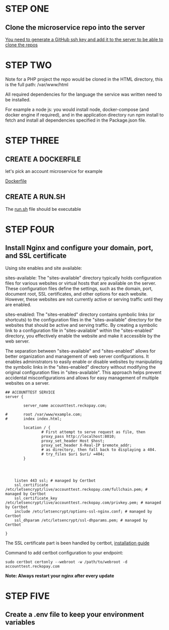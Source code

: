 # STEP ONE
## Clone the microservice repo into the server

[You need to generate a GitHub ssh key and add it to the server to be able to clone the repos](https://www.theserverside.com/blog/Coffee-Talk-Java-News-Stories-and-Opinions/GitHub-SSH-Key-Setup-Config-Ubuntu-Linux)


# STEP TWO
Note for a PHP project the repo would be cloned in the HTML directory, this is the full path: /var/www/html

All required dependencies for the language the service was written need to be installed.

For example a node js:
you would install node, docker-compose (and docker engine if required), and in the application directory run npm install to fetch and install all dependencies specified in the Package.json file.

# STEP THREE
## CREATE A DOCKERFILE
let's pick an account microservice for example

[Dockerfile](https://github.com/layor2257/Vertical-deployment/blob/main/Dockerfile)

## CREATE A RUN.SH

The [run.sh](https://github.com/layor2257/Vertical-deployment/blob/main/run.sh) file should be executable

# STEP FOUR
## Install Nginx and configure your domain, port, and SSL certificate

Using site enables and site available:

sites-available: The "sites-available" directory typically holds configuration files for various websites or virtual hosts that are available on the server. These configuration files define the settings, such as the domain, port, document root, SSL certificates, and other options for each website. However, these websites are not currently active or serving traffic until they are enabled.

sites-enabled: The "sites-enabled" directory contains symbolic links (or shortcuts) to the configuration files in the "sites-available" directory for the websites that should be active and serving traffic. By creating a symbolic link to a configuration file in "sites-available" within the "sites-enabled" directory, you effectively enable the website and make it accessible by the web server.

The separation between "sites-available" and "sites-enabled" allows for better organization and management of web server configurations. It enables administrators to easily enable or disable websites by manipulating the symbolic links in the "sites-enabled" directory without modifying the original configuration files in "sites-available". This approach helps prevent accidental misconfigurations and allows for easy management of multiple websites on a server.

```
## ACCOUNTTEST SERVICE
server {

        server_name accounttest.reckopay.com;

#       root /var/www/example.com;
#       index index.html;

        location / {
                # First attempt to serve request as file, then
                proxy_pass http://localhost:8010;
                proxy_set_header Host $host;
                proxy_set_header X-Real-IP $remote_addr;
                # as directory, then fall back to displaying a 404.
                # try_files $uri $uri/ =404;
        }




    listen 443 ssl; # managed by Certbot
    ssl_certificate /etc/letsencrypt/live/accounttest.reckopay.com/fullchain.pem; # managed by Certbot
    ssl_certificate_key /etc/letsencrypt/live/accounttest.reckopay.com/privkey.pem; # managed by Certbot
    include /etc/letsencrypt/options-ssl-nginx.conf; # managed by Certbot
    ssl_dhparam /etc/letsencrypt/ssl-dhparams.pem; # managed by Certbot

}
```
The SSL certificate part is been handled by certbot, [installation guide](https://www.inmotionhosting.com/support/website/ssl/lets-encrypt-ssl-ubuntu-with-certbot/)


Command to add certbot configuration to your endpoint:

```sudo certbot certonly --webroot -w /path/to/webroot -d accounttest.reckopay.com```

**Note: Always restart your nginx after every update**

# STEP FIVE
## Create a .env file to keep your environment variables



